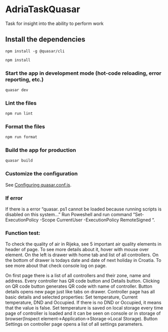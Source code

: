 # AdriaTaskQuasar
Task for insight into the ability to perform work

## Install the dependencies

```
npm install -g @quasar/cli
```

```bash
npm install
```


### Start the app in development mode (hot-code reloading, error reporting, etc.)

```bash
quasar dev
```

### Lint the files

```bash
npm run lint
```

### Format the files

```bash
npm run format
```

### Build the app for production

```bash
quasar build
```

### Customize the configuration

See [Configuring quasar.conf.js](https://quasar.dev/quasar-cli/quasar-conf-js).

### If error

If there is a error “quasar. ps1 cannot be loaded because running scripts is disabled on this system…”
Run Poweshell and run command “Set-ExecutionPolicy -Scope CurrentUser -ExecutionPolicy RemoteSigned “.

### Function test:

To check the quality of air in Rijeka, see 5 important air quality elements in header of page. To see more details about it, hover with mouse over element. 
On the left is drawer with home tab and list of all controllers. On the bottom of drawer is todays date and date of next holiday in Croatia. To see more about that check console log on page.

On first page there is a list of all controllers and their zone, name and address. Every controller has QR code button and Details button. Clicking on QR code button generates QR code with name of controller. Button details opens new page just like tabs on drawer. Controller page has all basic details and selected properties: Set temperature, Current temperature, DND and Occupied. If there is no DND or Occupied, it means that the value is false. Set temperature is saved on local storage every time page of controller is loaded and it can be seen on console or in storage of browser(Inspect element->Application->Storage->Local Storage). Button Settings on controller page opens a list of all settings parameters. 
